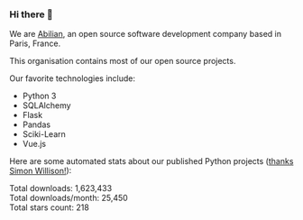 ### Hi there 👋

We are [Abilian](https://abilian.com/), an open source software development company based in Paris, France.

This organisation contains most of our open source projects.

Our favorite technologies include:

- Python 3
- SQLAlchemy
- Flask
- Pandas
- Sciki-Learn
- Vue.js

Here are some automated stats about our published Python projects
([thanks Simon Willison!][sw-post]):

<!--marker-->
Total downloads: 1,623,433<br>
Total downloads/month: 25,450<br>
Total stars count: 218
<!--end-->

[sw-post]: https://simonwillison.net/2020/Jul/10/self-updating-profile-readme/